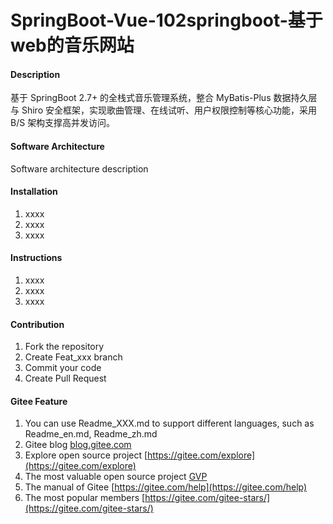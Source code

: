# SpringBoot-Vue-102springboot-基于web的音乐网站

#### Description
基于 SpringBoot 2.7+ 的全栈式音乐管理系统，整合 MyBatis-Plus 数据持久层与 Shiro 安全框架，实现歌曲管理、在线试听、用户权限控制等核心功能，采用 B/S 架构支撑高并发访问。

#### Software Architecture
Software architecture description

#### Installation

1.  xxxx
2.  xxxx
3.  xxxx

#### Instructions

1.  xxxx
2.  xxxx
3.  xxxx

#### Contribution

1.  Fork the repository
2.  Create Feat_xxx branch
3.  Commit your code
4.  Create Pull Request


#### Gitee Feature

1.  You can use Readme\_XXX.md to support different languages, such as Readme\_en.md, Readme\_zh.md
2.  Gitee blog [blog.gitee.com](https://blog.gitee.com)
3.  Explore open source project [https://gitee.com/explore](https://gitee.com/explore)
4.  The most valuable open source project [GVP](https://gitee.com/gvp)
5.  The manual of Gitee [https://gitee.com/help](https://gitee.com/help)
6.  The most popular members  [https://gitee.com/gitee-stars/](https://gitee.com/gitee-stars/)

